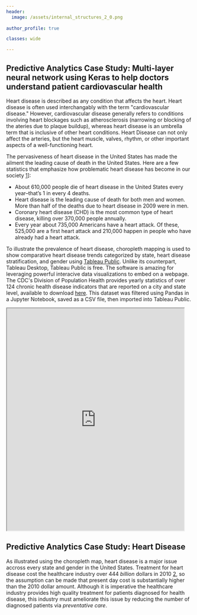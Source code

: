 ```yaml
---
header:
  image: /assets/internal_structures_2_0.png
  
author_profile: true

classes: wide

---
```


## Predictive Analytics Case Study: Multi-layer neural network using Keras to help doctors understand patient cardiovascular health 

Heart disease is described as any condition that affects the heart. Heart disease is often used interchangably with the term "cardiovascular disease." However, cardiovascular disease generally refers to conditions involving heart blockages such as atherosclerosis (narrowing or blocking of the ateries due to plaque buildup), whereas heart disease is an umbrella term that is inclusive of other heart conditions. Heart Disease can not only affect the arteries, but the heart muscle, valves, rhythm, or other important aspects of a well-functioning heart. 

The pervasiveness of heart disease in the United States has made the ailment the leading cause of death in the United States.
Here are a few statistics that emphasize how problematic heart disease has become in our society [1](https://www.cdc.gov/heartdisease/facts.htm)]: 
- About 610,000 people die of heart disease in the United States every year–that’s 1 in every 4 deaths.
- Heart disease is the leading cause of death for both men and women. More than half of the deaths due to heart disease in 2009 were in men.
- Coronary heart disease (CHD) is the most common type of heart disease, killing over 370,000 people annually.
- Every year about 735,000 Americans have a heart attack. Of these, 525,000 are a first heart attack and 210,000 happen in people who have already had a heart attack.

To illustrate the prevalence of heart disease, choropleth mapping is used to show comparative heart disease trends categorized by state, heart disease stratification, and gender using [Tableau Public](https://public.tableau.com/en-us/s/). Unlike its counterpart, Tableau Desktop, Tableau Public is free. The software is amazing for leveraging powerful interacive data visualizations to embed on a webpage. The CDC's Division of Population Health provides yearly statistics of over 124 chronic health disease indicators that are reported on a city and state level, available to download [here](https://chronicdata.cdc.gov/Chronic-Disease-Indicators/U-S-Chronic-Disease-Indicators-CDI-/g4ie-h725). This dataset was filtered using Pandas in a Jupyter Notebook, saved as a CSV file, then imported into Tableau Public.

<iframe src = "https://public.tableau.com/views/PrevalenceofHeartDiseaseintheUnitedStates20145_0/Dashboard1?:showVizHome=no&:embed=true" width="95%" height="600"></iframe>


## Predictive Analytics Case Study: Heart Disease

As illustrated using the choropleth map, heart disease is a major issue accross every state and gender in the United States. Treatment for heart disease cost the healthcare industry over 444 _billion_ dollars in 2010 [2](https://www.webmd.com/healthy-aging/features/heart-disease-medical-costs#1), so the assumption can be made that present day cost is substantially higher than the 2010 dollar amount. Although it is imperative the healthcare industry provides high quality treatment for patients diagnosed for health disease, this industry must ameliorate this issue by reducing the number of diagnosed patients via *preventative care*.






